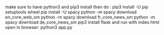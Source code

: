 make sure to have python3 and pip3 install
then do :
    pip3 install -U pip setuptools wheel
    pip install -U spacy
    python -m spacy download en_core_web_sm
    python -m spacy download fr_core_news_sm
    python -m spacy download de_core_news_sm
    pip3 install flask
and run with index.html open in browser: python3 app.py